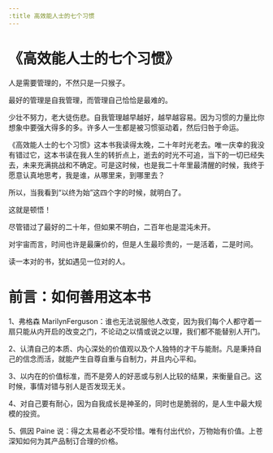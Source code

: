 ```yaml
---
:title 高效能人士的七个习惯
---
```


# 《高效能人士的七个习惯》

人是需要管理的，不然只是一只猴子。

最好的管理是自我管理，而管理自己恰恰是最难的。

少壮不努力，老大徒伤悲。自我管理越早越好，越早越容易。因为习惯的力量比你想象中要强大得多的多。许多人一生都是被习惯驱动着，然后归咎于命运。

《高效能人士的七个习惯》这本书我读得太晚，二十年时光老去。唯一庆幸的我没有错过它，这本书读在我人生的转折点上，逝去的时光不可追，当下的一切已经失去，未来充满挑战和不确定。可是这时候，也是我二十年里最清醒的时候，我终于愿意认真地思考，我是谁，从哪里来，到哪里去？

所以，当我看到“以终为始”这四个字的时候，就明白了。

这就是顿悟！

尽管错过了最好的二十年，但如果不明白，二百年也是混沌未开。

对宇宙而言，时间也许是最廉价的，但是人生最珍贵的，一是活着，二是时间。

读一本对的书，犹如遇见一位对的人。

# 前言：如何善用这本书

1、弗格森 MarilynFerguson：谁也无法说服他人改变，因为我们每个人都守着一扇只能从内开启的改变之门，不论动之以情或说之以理，我们都不能替别人开门。

2、认清自己的本质、内心深处的价值观以及个人独特的才干与能耐。凡是秉持自己的信念而活，就能产生自尊自重与自制力，并且内心平和。

3、以内在的价值标准，而不是旁人的好恶或与别人比较的结果，来衡量自己。这时候，事情对错与别人是否发现无关。

4、对自己要有耐心，因为自我成长是神圣的，同时也是脆弱的，是人生中最大规模的投资。

5、佩因 Paine 说：得之太易者必不受珍惜。唯有付出代价，万物始有价值。上苍深知如何为其产品制订合理的价格。
